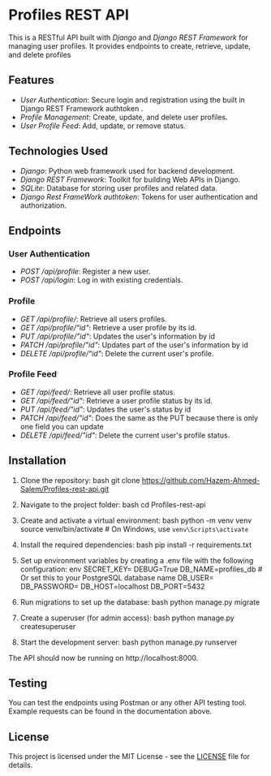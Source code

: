 # Profiles REST API

This is a RESTful API built with _Django_ and _Django REST Framework_ for managing user profiles. It provides endpoints to create, retrieve, update, and delete profiles

## Features

- _User Authentication_: Secure login and registration using the built in Django REST Framework authtoken .
- _Profile Management_: Create, update, and delete user profiles.
- _User Profile Feed_: Add, update, or remove status.

## Technologies Used

- _Django_: Python web framework used for backend development.
- _Django REST Framework_: Toolkit for building Web APIs in Django.
- _SQLite_: Database for storing user profiles and related data.
- _Django Rest FrameWork authtoken_: Tokens for user authentication and authorization.

## Endpoints

### User Authentication

- _POST /api/profile_: Register a new user.
- _POST /api/login_: Log in with existing credentials.

### Profile

- _GET /api/profile/_: Retrieve all users profiles.
- _GET /api/profile/"id"_: Retrieve a user profile by its id.
- _PUT /api/profile/"id"_: Updates the user's information by id
- _PATCH /api/profile/"id"_: Updates part of the user's information by id
- _DELETE /api/profile/"id"_: Delete the current user's profile.

### Profile Feed

- _GET /api/feed/_: Retrieve all user profile status.
- _GET /api/feed/"id"_: Retrieve a user profile status by its id.
- _PUT /api/feed/"id"_: Updates the user's status by id
- _PATCH /api/feed/"id"_: Does the same as the PUT because there is only one field you can update
- _DELETE /api/feed/"id"_: Delete the current user's profile status.

## Installation

1. Clone the repository:
   bash
   git clone https://github.com/Hazem-Ahmed-Salem/Profiles-rest-api.git

2. Navigate to the project folder:
   bash
   cd Profiles-rest-api

3. Create and activate a virtual environment:
   bash
   python -m venv venv
   source venv/bin/activate # On Windows, use `venv\Scripts\activate`

4. Install the required dependencies:
   bash
   pip install -r requirements.txt

5. Set up environment variables by creating a .env file with the following configuration:
   env
   SECRET_KEY=<Your Django Secret Key>
   DEBUG=True
   DB_NAME=profiles_db # Or set this to your PostgreSQL database name
   DB_USER=<Your DB username>
   DB_PASSWORD=<Your DB password>
   DB_HOST=localhost
   DB_PORT=5432

6. Run migrations to set up the database:
   bash
   python manage.py migrate

7. Create a superuser (for admin access):
   bash
   python manage.py createsuperuser

8. Start the development server:
   bash
   python manage.py runserver

The API should now be running on http://localhost:8000.

## Testing

You can test the endpoints using Postman or any other API testing tool. Example requests can be found in the documentation above.

## License

This project is licensed under the MIT License - see the [LICENSE](LICENSE) file for details.
